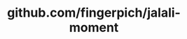 ---
layout: post
title: github.com/fingerpich/jalali-moment
categories: link
tags: [انگلیسی, گیت‌هاب, برنامه‌نویسی]
---
